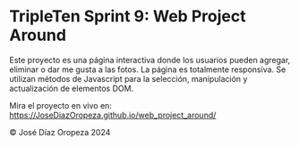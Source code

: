 # TripleTen Sprint 9: Web Project Around

Este proyecto es una página interactiva donde los usuarios pueden agregar, eliminar o dar me gusta a las fotos. La página es totalmente responsiva. Se utilizan métodos de Javascript para la selección, manipulación y actualización de elementos DOM.

Mira el proyecto en vivo en: https://JoseDiazOropeza.github.io/web_project_around/

© José Díaz Oropeza 2024
